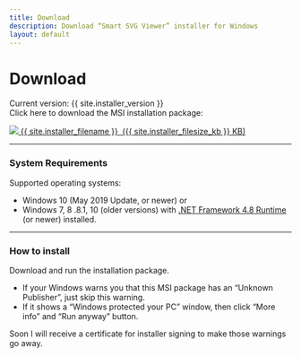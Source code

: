 ```yaml
---
title: Download
description: Download “Smart SVG Viewer” installer for Windows
layout: default
---
```


# Download
Current version: {{ site.installer_version }}\
Click here to download the MSI installation package:

<a class="btn" href="{{ site.installer_url }}">
  <img src="{{ '/images/icon_download.svg' | relative_url }}" /><span> {{ site.installer_filename }} &nbsp;({{ site.installer_filesize_kb }} KB)</span>
</a>

- - - -
### System Requirements
Supported operating systems:
- Windows 10 (May 2019 Update, or newer) or
- Windows 7, 8 .8.1, 10 (older versions) with [.NET Framework 4.8 Runtime](https://dotnet.microsoft.com/download/dotnet-framework) (or newer) installed.

- - - -
### How to install
Download and run the installation package.
- If your Windows warns you that this MSI package has an “Unknown Publisher”, just skip this warning.
- If it shows а “Windows protected your PC” window, then click “More info” and “Run anyway” button.

Soon I will receive a certificate for installer signing to make those warnings go away.
